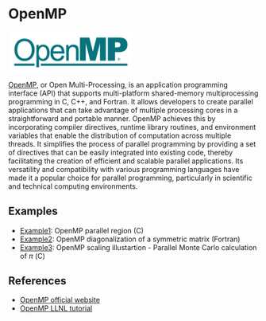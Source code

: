 # OpenMP

<img src="Images/openmp-logo.png" alt="OpenMP-logo" width="250"/>


[OpenMP](https://www.openmp.org/), or Open Multi-Processing, is an application programming interface (API) that supports multi-platform shared-memory multiprocessing programming in C, C++, and Fortran. It allows developers to create parallel applications that can take advantage of multiple processing cores in a straightforward and portable manner. OpenMP achieves this by incorporating compiler directives, runtime library routines, and environment variables that enable the distribution of computation across multiple threads. It simplifies the process of parallel programming by providing a set of directives that can be easily integrated into existing code, thereby facilitating the creation of efficient and scalable parallel applications. Its versatility and compatibility with various programming languages have made it a popular choice for parallel programming, particularly in scientific and technical computing environments.

## Examples

* [Example1](https://github.com/fasrc/User_Codes/tree/master/Parallel_Computing/OpenMP/Example1): OpenMP parallel region (C)
* [Example2](https://github.com/fasrc/User_Codes/tree/master/Parallel_Computing/OpenMP/Example2): OpenMP diagonalization of a symmetric matrix (Fortran)
* [Example3](https://github.com/fasrc/User_Codes/tree/master/Parallel_Computing/OpenMP/Example3): OpenMP scaling illustartion - Parallel Monte Carlo calculation of $\pi$ (C)

## References

* [OpenMP official website](https://www.openmp.org/)
* [OpenMP LLNL tutorial](https://hpc-tutorials.llnl.gov/openmp/)

